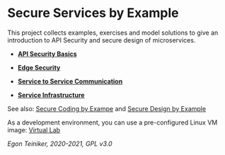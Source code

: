 # Secure Services by Example 

This project collects examples, exercises and model solutions to give an introduction to API Security and secure 
design of microservices.

* [**API Security Basics**](https://github.com/teiniker/teiniker-lectures-secureservices/tree/master/api-security-basics)

* [**Edge Security**](https://github.com/teiniker/teiniker-lectures-secureservices/tree/master/edge-security)

* [**Service to Service Communication**](https://github.com/teiniker/teiniker-lectures-secureservices/tree/master/service-to-service)  
  
* [**Service Infrastructure**](https://github.com/teiniker/teiniker-lectures-secureservices/tree/master/infrastructure)
  
See also: 
[Secure Coding by Exampe](https://github.com/teiniker/teiniker-lectures-securecoding) and 
[Secure Design by Example](https://github.com/teiniker/teiniker-lectures-securedesign) 

As a development environment, you can use a pre-configured Linux VM image:
[Virtual Lab](https://drive.google.com/drive/folders/1AzsF4Mvh1HJ8k6OW5W5hQ5CF0HdqA51l)

*Egon Teiniker, 2020-2021, GPL v3.0*
